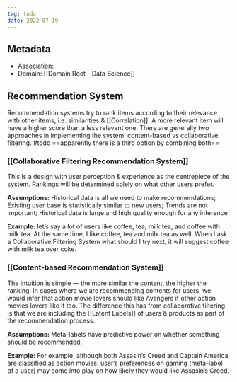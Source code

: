 ```yaml
---
tag: todo
date: 2022-07-19
---
```


## Metadata
- Association:
- Domain: [[Domain Root - Data Science]]

## Recommendation System

Recommendation systems try to rank items according to their relevance with other items, i.e. similarities & [[Correlation]]. A more relevant item will have a higher score than a less relevant one. There are generally two approaches in implementing the system: content-based vs collaborative filtering.
#todo ==apparently there is a third option by combining both==

### [[Collaborative Filtering Recommendation System]]

This is a design with user perception & experience as the centrepiece of the system. Rankings will be determined solely on what other users prefer.

**Assumptions:** Historical data is all we need to make recommendations; Existing user base is statistically similar to new users; Trends are not important; Historical data is large and high quality enough for any inference

**Example:** let’s say a lot of users like coffee, tea, milk tea, and coffee with milk tea. At the same time, I like coffee, tea and milk tea as well. When I ask a Collaborative Filtering System what should I try next, it will suggest coffee with milk tea over coke.

### [[Content-based Recommendation System]]

The intuition is simple — the more similar the content, the higher the ranking. In cases where we are recommending contents for users, we would infer that action movie lovers should like Avengers if other action movies lovers like it too. The difference this has from collaborative filtering is that we are including the [[Latent Labels]] of users & products as part of the recommendation process.

**Assumptions:** Meta-labels have predictive power on whether something should be recommended.

**Example:** For example, although both Assasin’s Creed and Captain America are classified as action movies, user’s preferences on gaming (meta-label of a user) may come into play on how likely they would like Assasin’s Creed.